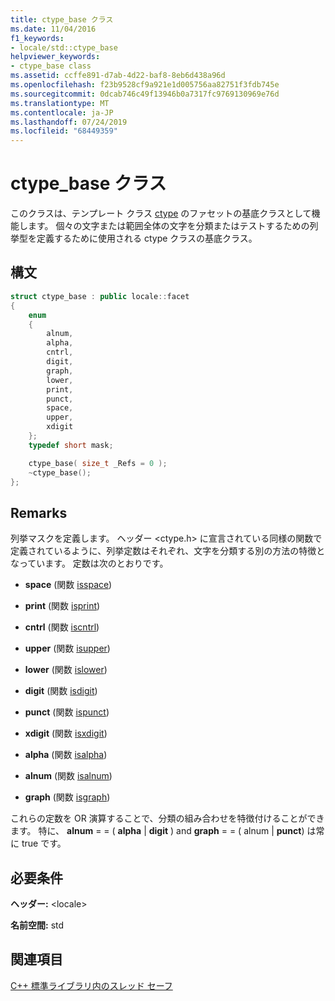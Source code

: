 ```yaml
---
title: ctype_base クラス
ms.date: 11/04/2016
f1_keywords:
- locale/std::ctype_base
helpviewer_keywords:
- ctype_base class
ms.assetid: ccffe891-d7ab-4d22-baf8-8eb6d438a96d
ms.openlocfilehash: f23b9528cf9a921e1d005756aa82751f3fdb745e
ms.sourcegitcommit: 0dcab746c49f13946b0a7317fc9769130969e76d
ms.translationtype: MT
ms.contentlocale: ja-JP
ms.lasthandoff: 07/24/2019
ms.locfileid: "68449359"
---
```

# <a name="ctypebase-class"></a>ctype_base クラス

このクラスは、テンプレート クラス [ctype](../standard-library/ctype-class.md) のファセットの基底クラスとして機能します。 個々の文字または範囲全体の文字を分類またはテストするための列挙型を定義するために使用される ctype クラスの基底クラス。

## <a name="syntax"></a>構文

```cpp
struct ctype_base : public locale::facet
{
    enum
    {
        alnum,
        alpha,
        cntrl,
        digit,
        graph,
        lower,
        print,
        punct,
        space,
        upper,
        xdigit
    };
    typedef short mask;

    ctype_base( size_t _Refs = 0 );
    ~ctype_base();
};
```

## <a name="remarks"></a>Remarks

列挙マスクを定義します。 ヘッダー \<ctype.h> に宣言されている同様の関数で定義されているように、列挙定数はそれぞれ、文字を分類する別の方法の特徴となっています。 定数は次のとおりです。

- **space** (関数 [isspace](../standard-library/locale-functions.md#isspace))

- **print** (関数 [isprint](../standard-library/locale-functions.md#isprint))

- **cntrl** (関数 [iscntrl](../standard-library/locale-functions.md#iscntrl))

- **upper** (関数 [isupper](../standard-library/locale-functions.md#isupper))

- **lower** (関数 [islower](../standard-library/locale-functions.md#islower))

- **digit** (関数 [isdigit](../standard-library/locale-functions.md#isdigit))

- **punct** (関数 [ispunct](../standard-library/locale-functions.md#ispunct))

- **xdigit** (関数 [isxdigit](../standard-library/locale-functions.md#isxdigit))

- **alpha** (関数 [isalpha](../standard-library/locale-functions.md#isalpha))

- **alnum** (関数 [isalnum](../standard-library/locale-functions.md#isalnum))

- **graph** (関数 [isgraph](../standard-library/locale-functions.md#isgraph))

これらの定数を OR 演算することで、分類の組み合わせを特徴付けることができます。 特に、 **alnum** = = ( **alpha** &#124; **digit** \) and **graph** \= \= \(  alnum &#124; **punct**) は常に true です。

## <a name="requirements"></a>必要条件

**ヘッダー:** \<locale>

**名前空間:** std

## <a name="see-also"></a>関連項目

[C++ 標準ライブラリ内のスレッド セーフ](../standard-library/thread-safety-in-the-cpp-standard-library.md)
